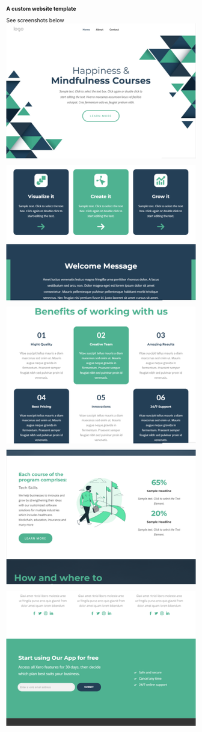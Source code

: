 **A custom website template**

See screenshots below
![Alt text](/screenshots/1.png?raw=true)

![Alt text](/screenshots/2.png?raw=true)

![Alt text](/screenshots/3.png?raw=true)

![Alt text](/screenshots/4.png?raw=true)

![Alt text](/screenshots/5.png?raw=true)